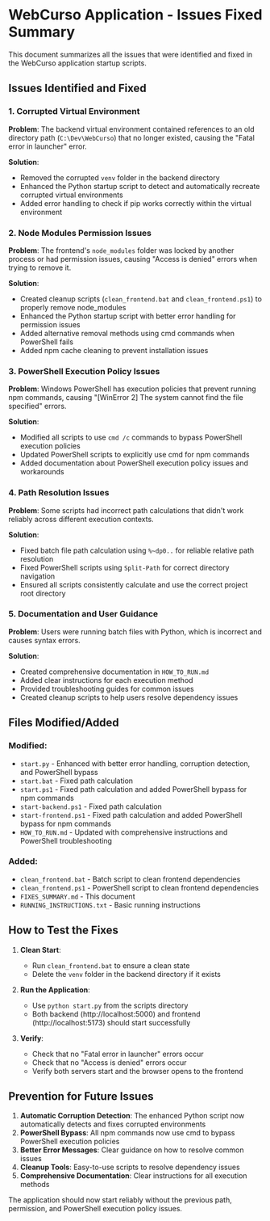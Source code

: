 # WebCurso Application - Issues Fixed Summary

This document summarizes all the issues that were identified and fixed in the WebCurso application startup scripts.

## Issues Identified and Fixed

### 1. Corrupted Virtual Environment
**Problem**: The backend virtual environment contained references to an old directory path (`C:\Dev\WebCurso`) that no longer existed, causing the "Fatal error in launcher" error.

**Solution**: 
- Removed the corrupted `venv` folder in the backend directory
- Enhanced the Python startup script to detect and automatically recreate corrupted virtual environments
- Added error handling to check if pip works correctly within the virtual environment

### 2. Node Modules Permission Issues
**Problem**: The frontend's `node_modules` folder was locked by another process or had permission issues, causing "Access is denied" errors when trying to remove it.

**Solution**:
- Created cleanup scripts (`clean_frontend.bat` and `clean_frontend.ps1`) to properly remove node_modules
- Enhanced the Python startup script with better error handling for permission issues
- Added alternative removal methods using cmd commands when PowerShell fails
- Added npm cache cleaning to prevent installation issues

### 3. PowerShell Execution Policy Issues
**Problem**: Windows PowerShell has execution policies that prevent running npm commands, causing "[WinError 2] The system cannot find the file specified" errors.

**Solution**:
- Modified all scripts to use `cmd /c` commands to bypass PowerShell execution policies
- Updated PowerShell scripts to explicitly use cmd for npm commands
- Added documentation about PowerShell execution policy issues and workarounds

### 4. Path Resolution Issues
**Problem**: Some scripts had incorrect path calculations that didn't work reliably across different execution contexts.

**Solution**:
- Fixed batch file path calculation using `%~dp0..` for reliable relative path resolution
- Fixed PowerShell scripts using `Split-Path` for correct directory navigation
- Ensured all scripts consistently calculate and use the correct project root directory

### 5. Documentation and User Guidance
**Problem**: Users were running batch files with Python, which is incorrect and causes syntax errors.

**Solution**:
- Created comprehensive documentation in `HOW_TO_RUN.md`
- Added clear instructions for each execution method
- Provided troubleshooting guides for common issues
- Created cleanup scripts to help users resolve dependency issues

## Files Modified/Added

### Modified:
- `start.py` - Enhanced with better error handling, corruption detection, and PowerShell bypass
- `start.bat` - Fixed path calculation
- `start.ps1` - Fixed path calculation and added PowerShell bypass for npm commands
- `start-backend.ps1` - Fixed path calculation
- `start-frontend.ps1` - Fixed path calculation and added PowerShell bypass for npm commands
- `HOW_TO_RUN.md` - Updated with comprehensive instructions and PowerShell troubleshooting

### Added:
- `clean_frontend.bat` - Batch script to clean frontend dependencies
- `clean_frontend.ps1` - PowerShell script to clean frontend dependencies
- `FIXES_SUMMARY.md` - This document
- `RUNNING_INSTRUCTIONS.txt` - Basic running instructions

## How to Test the Fixes

1. **Clean Start**: 
   - Run `clean_frontend.bat` to ensure a clean state
   - Delete the `venv` folder in the backend directory if it exists

2. **Run the Application**:
   - Use `python start.py` from the scripts directory
   - Both backend (http://localhost:5000) and frontend (http://localhost:5173) should start successfully

3. **Verify**:
   - Check that no "Fatal error in launcher" errors occur
   - Check that no "Access is denied" errors occur
   - Verify both servers start and the browser opens to the frontend

## Prevention for Future Issues

1. **Automatic Corruption Detection**: The enhanced Python script now automatically detects and fixes corrupted environments
2. **PowerShell Bypass**: All npm commands now use cmd to bypass PowerShell execution policies
3. **Better Error Messages**: Clear guidance on how to resolve common issues
4. **Cleanup Tools**: Easy-to-use scripts to resolve dependency issues
5. **Comprehensive Documentation**: Clear instructions for all execution methods

The application should now start reliably without the previous path, permission, and PowerShell execution policy issues.